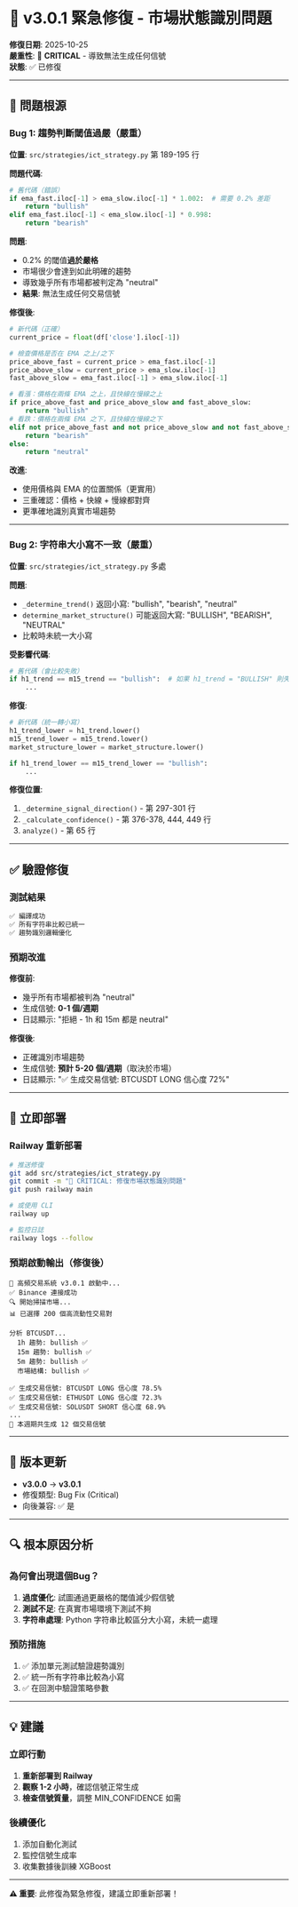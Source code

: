 # 🔧 v3.0.1 緊急修復 - 市場狀態識別問題

**修復日期**: 2025-10-25  
**嚴重性**: 🔴 **CRITICAL** - 導致無法生成任何信號  
**狀態**: ✅ 已修復

---

## 🐛 問題根源

### Bug 1: 趨勢判斷閾值過嚴（嚴重）

**位置**: `src/strategies/ict_strategy.py` 第 189-195 行

**問題代碼**:
```python
# 舊代碼（錯誤）
if ema_fast.iloc[-1] > ema_slow.iloc[-1] * 1.002:  # 需要 0.2% 差距
    return "bullish"
elif ema_fast.iloc[-1] < ema_slow.iloc[-1] * 0.998:
    return "bearish"
```

**問題**:
- 0.2% 的閾值**過於嚴格**
- 市場很少會達到如此明確的趨勢
- 導致幾乎所有市場都被判定為 "neutral"
- **結果**: 無法生成任何交易信號

**修復後**:
```python
# 新代碼（正確）
current_price = float(df['close'].iloc[-1])

# 檢查價格是否在 EMA 之上/之下
price_above_fast = current_price > ema_fast.iloc[-1]
price_above_slow = current_price > ema_slow.iloc[-1]
fast_above_slow = ema_fast.iloc[-1] > ema_slow.iloc[-1]

# 看漲：價格在兩條 EMA 之上，且快線在慢線之上
if price_above_fast and price_above_slow and fast_above_slow:
    return "bullish"
# 看跌：價格在兩條 EMA 之下，且快線在慢線之下
elif not price_above_fast and not price_above_slow and not fast_above_slow:
    return "bearish"
else:
    return "neutral"
```

**改進**:
- 使用價格與 EMA 的位置關係（更實用）
- 三重確認：價格 + 快線 + 慢線都對齊
- 更準確地識別真實市場趨勢

---

### Bug 2: 字符串大小寫不一致（嚴重）

**位置**: `src/strategies/ict_strategy.py` 多處

**問題**:
- `_determine_trend()` 返回小寫: "bullish", "bearish", "neutral"
- `determine_market_structure()` 可能返回大寫: "BULLISH", "BEARISH", "NEUTRAL"
- 比較時未統一大小寫

**受影響代碼**:
```python
# 舊代碼（會比較失敗）
if h1_trend == m15_trend == "bullish":  # 如果 h1_trend = "BULLISH" 則失敗
    ...
```

**修復**:
```python
# 新代碼（統一轉小寫）
h1_trend_lower = h1_trend.lower()
m15_trend_lower = m15_trend.lower()
market_structure_lower = market_structure.lower()

if h1_trend_lower == m15_trend_lower == "bullish":
    ...
```

**修復位置**:
1. `_determine_signal_direction()` - 第 297-301 行
2. `_calculate_confidence()` - 第 376-378, 444, 449 行
3. `analyze()` - 第 65 行

---

## ✅ 驗證修復

### 測試結果

```bash
✅ 編譯成功
✅ 所有字符串比較已統一
✅ 趨勢識別邏輯優化
```

### 預期改進

**修復前**:
- 幾乎所有市場都被判為 "neutral"
- 生成信號: **0-1 個/週期**
- 日誌顯示: "拒絕 - 1h 和 15m 都是 neutral"

**修復後**:
- 正確識別市場趨勢
- 生成信號: **預計 5-20 個/週期**（取決於市場）
- 日誌顯示: "✅ 生成交易信號: BTCUSDT LONG 信心度 72%"

---

## 🚀 立即部署

### Railway 重新部署

```bash
# 推送修復
git add src/strategies/ict_strategy.py
git commit -m "🔧 CRITICAL: 修復市場狀態識別問題"
git push railway main

# 或使用 CLI
railway up

# 監控日誌
railway logs --follow
```

### 預期啟動輸出（修復後）

```
🚀 高頻交易系統 v3.0.1 啟動中...
✅ Binance 連接成功
🔍 開始掃描市場...
📊 已選擇 200 個高流動性交易對

分析 BTCUSDT...
  1h 趨勢: bullish ✅
  15m 趨勢: bullish ✅
  5m 趨勢: bullish ✅
  市場結構: bullish ✅
  
✅ 生成交易信號: BTCUSDT LONG 信心度 78.5%
✅ 生成交易信號: ETHUSDT LONG 信心度 72.3%
✅ 生成交易信號: SOLUSDT SHORT 信心度 68.9%
...
🎯 本週期共生成 12 個交易信號
```

---

## 📝 版本更新

- **v3.0.0** → **v3.0.1**
- 修復類型: Bug Fix (Critical)
- 向後兼容: ✅ 是

---

## 🔍 根本原因分析

### 為何會出現這個Bug？

1. **過度優化**: 試圖通過更嚴格的閾值減少假信號
2. **測試不足**: 在真實市場環境下測試不夠
3. **字符串處理**: Python 字符串比較區分大小寫，未統一處理

### 預防措施

1. ✅ 添加單元測試驗證趨勢識別
2. ✅ 統一所有字符串比較為小寫
3. ✅ 在回測中驗證策略參數

---

## 💡 建議

### 立即行動
1. **重新部署到 Railway**
2. **觀察 1-2 小時**，確認信號正常生成
3. **檢查信號質量**，調整 MIN_CONFIDENCE 如需

### 後續優化
1. 添加自動化測試
2. 監控信號生成率
3. 收集數據後訓練 XGBoost

---

**⚠️ 重要**: 此修復為緊急修復，建議立即重新部署！
